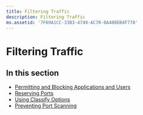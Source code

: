 ```yaml
---
title: Filtering Traffic
description: Filtering Traffic
ms.assetid: '7F69A1CC-33B3-4749-AC70-0A400EB4F778'
---
```


# Filtering Traffic

## In this section

-   [Permitting and Blocking Applications and Users](permitting-and-blocking-applications-and-users.md)
-   [Reserving Ports](reserving-ports.md)
-   [Using Classify Options](using-classify-options.md)
-   [Preventing Port Scanning](preventing-port-scanning.md)

 

 




